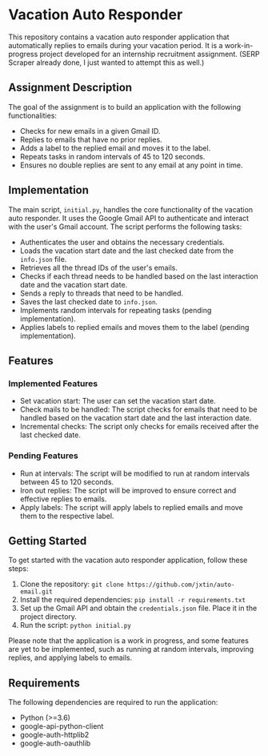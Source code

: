 # Vacation Auto Responder

This repository contains a vacation auto responder application that automatically replies to emails during your vacation period. It is a work-in-progress project developed for an internship recruitment assignment. (SERP Scraper already done, I just wanted to attempt this as well.)

## Assignment Description

The goal of the assignment is to build an application with the following functionalities:

- Checks for new emails in a given Gmail ID.
- Replies to emails that have no prior replies.
- Adds a label to the replied email and moves it to the label.
- Repeats tasks in random intervals of 45 to 120 seconds.
- Ensures no double replies are sent to any email at any point in time.

## Implementation

The main script, `initial.py`, handles the core functionality of the vacation auto responder. It uses the Google Gmail API to authenticate and interact with the user's Gmail account. The script performs the following tasks:

- Authenticates the user and obtains the necessary credentials.
- Loads the vacation start date and the last checked date from the `info.json` file.
- Retrieves all the thread IDs of the user's emails.
- Checks if each thread needs to be handled based on the last interaction date and the vacation start date.
- Sends a reply to threads that need to be handled.
- Saves the last checked date to `info.json`.
- Implements random intervals for repeating tasks (pending implementation).
- Applies labels to replied emails and moves them to the label (pending implementation).

## Features

### Implemented Features

- Set vacation start: The user can set the vacation start date.
- Check mails to be handled: The script checks for emails that need to be handled based on the vacation start date and the last interaction date.
- Incremental checks: The script only checks for emails received after the last checked date.

### Pending Features

- Run at intervals: The script will be modified to run at random intervals between 45 to 120 seconds.
- Iron out replies: The script will be improved to ensure correct and effective replies to emails.
- Apply labels: The script will apply labels to replied emails and move them to the respective label.

## Getting Started

To get started with the vacation auto responder application, follow these steps:

1. Clone the repository: `git clone https://github.com/jxtin/auto-email.git`
2. Install the required dependencies: `pip install -r requirements.txt`
3. Set up the Gmail API and obtain the `credentials.json` file. Place it in the project directory.
4. Run the script: `python initial.py`

Please note that the application is a work in progress, and some features are yet to be implemented, such as running at random intervals, improving replies, and applying labels to emails.

## Requirements

The following dependencies are required to run the application:

- Python (>=3.6)
- google-api-python-client
- google-auth-httplib2
- google-auth-oauthlib
